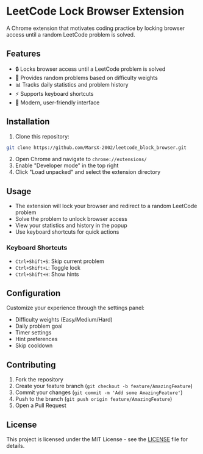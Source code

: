 # LeetCode Lock Browser Extension

A Chrome extension that motivates coding practice by locking browser access until a random LeetCode problem is solved.

## Features

- 🔒 Locks browser access until a LeetCode problem is solved
- 🎯 Provides random problems based on difficulty weights
- 📊 Tracks daily statistics and problem history
- ⚡ Supports keyboard shortcuts
- 🎨 Modern, user-friendly interface

## Installation

1. Clone this repository:
```bash
git clone https://github.com/MarsX-2002/leetcode_block_browser.git
```

2. Open Chrome and navigate to `chrome://extensions/`
3. Enable "Developer mode" in the top right
4. Click "Load unpacked" and select the extension directory

## Usage

- The extension will lock your browser and redirect to a random LeetCode problem
- Solve the problem to unlock browser access
- View your statistics and history in the popup
- Use keyboard shortcuts for quick actions

### Keyboard Shortcuts
- `Ctrl+Shift+S`: Skip current problem
- `Ctrl+Shift+L`: Toggle lock
- `Ctrl+Shift+H`: Show hints

## Configuration

Customize your experience through the settings panel:
- Difficulty weights (Easy/Medium/Hard)
- Daily problem goal
- Timer settings
- Hint preferences
- Skip cooldown

## Contributing

1. Fork the repository
2. Create your feature branch (`git checkout -b feature/AmazingFeature`)
3. Commit your changes (`git commit -m 'Add some AmazingFeature'`)
4. Push to the branch (`git push origin feature/AmazingFeature`)
5. Open a Pull Request

## License

This project is licensed under the MIT License - see the [LICENSE](LICENSE) file for details.
